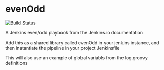 # evenOdd
[![Build Status](http://192.168.126.135:8080/buildStatus/icon?job=libraries)](http://192.168.126.135:8080/job/libraries/)

A Jenkins even/odd playbook from the Jenkins.io documentation

Add this as a shared library called evenOdd in your jenkins
instance, and then instantiate the pipeline in your project Jenkinsfile

This will also use an example of global variabls from the log.groovy
definitions
